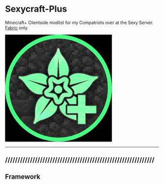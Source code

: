 # Sexycraft-Plus
Minecraft+ Clientside modlist for my Compatriots over at the Sexy Server. [Fabric](https://fabricmc.net/) only.

<img src="assets/cover.png" alt="logo" style="width:350px;height:350px;"> 

---
////////////////////////////////////////////////////////////
---

## Framework


